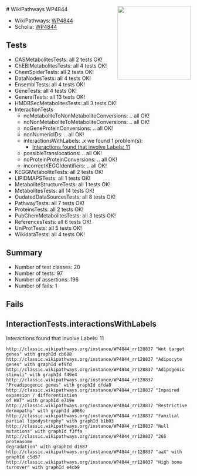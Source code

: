 <img style="float: right; width: 200px" src="https://upload.wikimedia.org/wikipedia/commons/thumb/8/83/Wplogo_with_text_500.png/640px-Wplogo_with_text_500.png" />
# WikiPathways WP4844

* WikiPathways: [WP4844](https://wikipathways.org/pathways/WP4844)
* Scholia: [WP4844](https://scholia.toolforge.org/wikipathways/WP4844)
## Tests
* CASMetabolitesTests: all 2 tests OK!
* ChEBIMetabolitesTests: all 4 tests OK!
* ChemSpiderTests: all 2 tests OK!
* DataNodesTests: all 4 tests OK!
* EnsemblTests: all 4 tests OK!
* GeneTests: all 4 tests OK!
* GeneralTests: all 13 tests OK!
* HMDBSecMetabolitesTests: all 3 tests OK!
* InteractionTests
    * noMetaboliteToNonMetaboliteConversions: .. all OK!
    * noNonMetaboliteToMetaboliteConversions: .. all OK!
    * noGeneProteinConversions: .. all OK!
    * nonNumericIDs: .. all OK!
    * interactionsWithLabels: .x we found 1 problem(s):
        * [Interactions found that involve Labels: 11](#fe97a8b9)
    * possibleTranslocations: .. all OK!
    * noProteinProteinConversions: .. all OK!
    * incorrectKEGGIdentifiers: .. all OK!
* KEGGMetaboliteTests: all 2 tests OK!
* LIPIDMAPSTests: all 1 tests OK!
* MetaboliteStructureTests: all 1 tests OK!
* MetabolitesTests: all 14 tests OK!
* OudatedDataSourcesTests: all 8 tests OK!
* PathwayTests: all 7 tests OK!
* ProteinsTests: all 2 tests OK!
* PubChemMetabolitesTests: all 3 tests OK!
* ReferencesTests: all 6 tests OK!
* UniProtTests: all 5 tests OK!
* WikidataTests: all 4 tests OK!


## Summary

* Number of test classes: 20
* Number of tests: 97
* Number of assertions: 196
* Number of fails: 1

## Fails

<a name="fe97a8b9" />

## InteractionTests.interactionsWithLabels

Interactions found that involve Labels: 11
```
http://classic.wikipathways.org/instance/WP4844_rr128837 "Wnt target genes" with graphId cb688
http://classic.wikipathways.org/instance/WP4844_rr128837 "Adipocyte genes" with graphId ef9fd
http://classic.wikipathways.org/instance/WP4844_rr128837 "Adipogenic stimuli" with graphId f49e4
http://classic.wikipathways.org/instance/WP4844_rr128837 "Preadipogenic genes" with graphId dfda8
http://classic.wikipathways.org/instance/WP4844_rr128837 "Impaired 
expansion / differentiation
of WAT" with graphId e7b9e
http://classic.wikipathways.org/instance/WP4844_rr128837 "Restrictive dermopathy" with graphId a068e
http://classic.wikipathways.org/instance/WP4844_rr128837 "Familial partial lipodystrophy" with graphId b1b03
http://classic.wikipathways.org/instance/WP4844_rr128837 "Null mutations" with graphId f3ffa
http://classic.wikipathways.org/instance/WP4844_rr128837 "26S proteasome 
degradation" with graphId d1687
http://classic.wikipathways.org/instance/WP4844_rr128837 "aaX" with graphId c5d57
http://classic.wikipathways.org/instance/WP4844_rr128837 "High bone turnover" with graphId e4cb9
```

